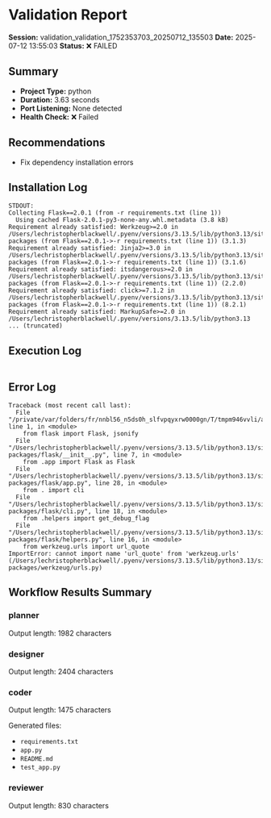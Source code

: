 # Validation Report

**Session:** validation_validation_1752353703_20250712_135503
**Date:** 2025-07-12 13:55:03
**Status:** ❌ FAILED

## Summary
- **Project Type:** python
- **Duration:** 3.63 seconds
- **Port Listening:** None detected
- **Health Check:** ❌ Failed

## Recommendations
- Fix dependency installation errors

## Installation Log
```
STDOUT:
Collecting Flask==2.0.1 (from -r requirements.txt (line 1))
  Using cached Flask-2.0.1-py3-none-any.whl.metadata (3.8 kB)
Requirement already satisfied: Werkzeug>=2.0 in /Users/lechristopherblackwell/.pyenv/versions/3.13.5/lib/python3.13/site-packages (from Flask==2.0.1->-r requirements.txt (line 1)) (3.1.3)
Requirement already satisfied: Jinja2>=3.0 in /Users/lechristopherblackwell/.pyenv/versions/3.13.5/lib/python3.13/site-packages (from Flask==2.0.1->-r requirements.txt (line 1)) (3.1.6)
Requirement already satisfied: itsdangerous>=2.0 in /Users/lechristopherblackwell/.pyenv/versions/3.13.5/lib/python3.13/site-packages (from Flask==2.0.1->-r requirements.txt (line 1)) (2.2.0)
Requirement already satisfied: click>=7.1.2 in /Users/lechristopherblackwell/.pyenv/versions/3.13.5/lib/python3.13/site-packages (from Flask==2.0.1->-r requirements.txt (line 1)) (8.2.1)
Requirement already satisfied: MarkupSafe>=2.0 in /Users/lechristopherblackwell/.pyenv/versions/3.13.5/lib/python3.13
... (truncated)
```

## Execution Log
```

```

## Error Log
```
Traceback (most recent call last):
  File "/private/var/folders/fr/nnbl56_n5ds0h_slfvpqyxrw0000gn/T/tmpm946vvli/app.py", line 1, in <module>
    from flask import Flask, jsonify
  File "/Users/lechristopherblackwell/.pyenv/versions/3.13.5/lib/python3.13/site-packages/flask/__init__.py", line 7, in <module>
    from .app import Flask as Flask
  File "/Users/lechristopherblackwell/.pyenv/versions/3.13.5/lib/python3.13/site-packages/flask/app.py", line 28, in <module>
    from . import cli
  File "/Users/lechristopherblackwell/.pyenv/versions/3.13.5/lib/python3.13/site-packages/flask/cli.py", line 18, in <module>
    from .helpers import get_debug_flag
  File "/Users/lechristopherblackwell/.pyenv/versions/3.13.5/lib/python3.13/site-packages/flask/helpers.py", line 16, in <module>
    from werkzeug.urls import url_quote
ImportError: cannot import name 'url_quote' from 'werkzeug.urls' (/Users/lechristopherblackwell/.pyenv/versions/3.13.5/lib/python3.13/site-packages/werkzeug/urls.py)

```

## Workflow Results Summary

### planner
Output length: 1982 characters

### designer
Output length: 2404 characters

### coder
Output length: 1475 characters

Generated files:
- `requirements.txt`
- `app.py`
- `README.md`
- `test_app.py`

### reviewer
Output length: 830 characters